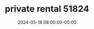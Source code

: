 ---
date: 2024-05-18 08:00:00-05:00
dates: 8am on May 18 2024
draft: false
durationMinutes: 600
title: private rental 51824
---